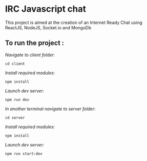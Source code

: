 # IRC Javascript chat

This project is aimed at the creation of an Internet Ready Chat using ReactJS, NodeJS, Socket.io and MongoDb

## To run the project :

_Navigate to client folder:_

`cd client`

_Install required modules:_

`npm install`

_Launch dev server:_

`npm run dev`

_In another terminal navigate to server folder:_

`cd server`

_Install required modules:_

`npm install`

_Launch dev server:_

`npm run start:dev`
